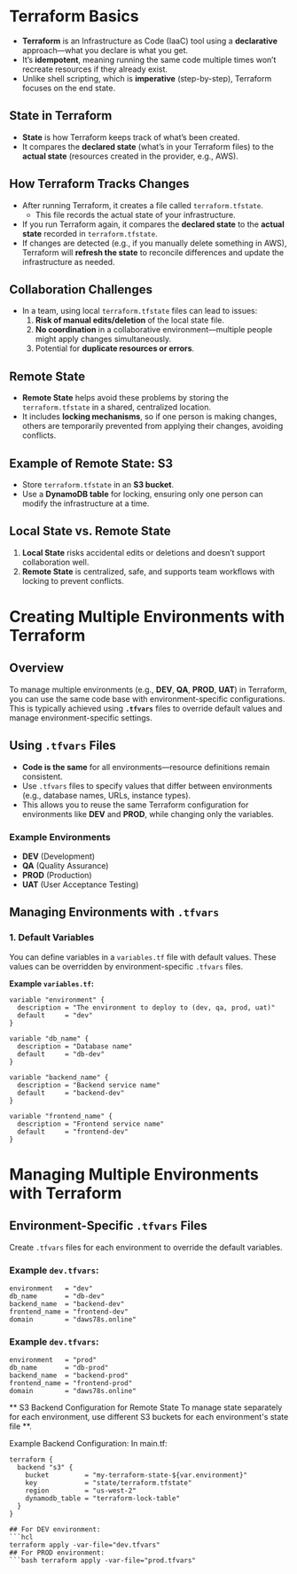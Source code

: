 # Terraform Basics

- **Terraform** is an Infrastructure as Code (IaaC) tool using a **declarative** approach—what you declare is what you get.
- It’s **idempotent**, meaning running the same code multiple times won’t recreate resources if they already exist.
- Unlike shell scripting, which is **imperative** (step-by-step), Terraform focuses on the end state.

## State in Terraform

- **State** is how Terraform keeps track of what’s been created.
- It compares the **declared state** (what’s in your Terraform files) to the **actual state** (resources created in the provider, e.g., AWS).

## How Terraform Tracks Changes

- After running Terraform, it creates a file called `terraform.tfstate`.
  - This file records the actual state of your infrastructure.
- If you run Terraform again, it compares the **declared state** to the **actual state** recorded in `terraform.tfstate`.
- If changes are detected (e.g., if you manually delete something in AWS), Terraform will **refresh the state** to reconcile differences and update the infrastructure as needed.

## Collaboration Challenges

- In a team, using local `terraform.tfstate` files can lead to issues:
  1. **Risk of manual edits/deletion** of the local state file.
  2. **No coordination** in a collaborative environment—multiple people might apply changes simultaneously.
  3. Potential for **duplicate resources or errors**.

## Remote State

- **Remote State** helps avoid these problems by storing the `terraform.tfstate` in a shared, centralized location.
- It includes **locking mechanisms**, so if one person is making changes, others are temporarily prevented from applying their changes, avoiding conflicts.

## Example of Remote State: S3

- Store `terraform.tfstate` in an **S3 bucket**.
- Use a **DynamoDB table** for locking, ensuring only one person can modify the infrastructure at a time.

## Local State vs. Remote State

1. **Local State** risks accidental edits or deletions and doesn’t support collaboration well.
2. **Remote State** is centralized, safe, and supports team workflows with locking to prevent conflicts.


# Creating Multiple Environments with Terraform

## Overview
To manage multiple environments (e.g., **DEV**, **QA**, **PROD**, **UAT**) in Terraform, you can use the same code base with environment-specific configurations. This is typically achieved using **`.tfvars`** files to override default values and manage environment-specific settings.

## Using `.tfvars` Files

- **Code is the same** for all environments—resource definitions remain consistent.
- Use `.tfvars` files to specify values that differ between environments (e.g., database names, URLs, instance types).
- This allows you to reuse the same Terraform configuration for environments like **DEV** and **PROD**, while changing only the variables.

### Example Environments
- **DEV** (Development)
- **QA** (Quality Assurance)
- **PROD** (Production)
- **UAT** (User Acceptance Testing)

## Managing Environments with `.tfvars`

### 1. **Default Variables**
You can define variables in a `variables.tf` file with default values. These values can be overridden by environment-specific `.tfvars` files.

**Example `variables.tf`:**
```hcl
variable "environment" {
  description = "The environment to deploy to (dev, qa, prod, uat)"
  default     = "dev"
}

variable "db_name" {
  description = "Database name"
  default     = "db-dev"
}

variable "backend_name" {
  description = "Backend service name"
  default     = "backend-dev"
}

variable "frontend_name" {
  description = "Frontend service name"
  default     = "frontend-dev"
}
```
# Managing Multiple Environments with Terraform

## Environment-Specific `.tfvars` Files

Create `.tfvars` files for each environment to override the default variables.

### Example `dev.tfvars`:
```hcl
environment   = "dev"
db_name       = "db-dev"
backend_name  = "backend-dev"
frontend_name = "frontend-dev"
domain        = "daws78s.online"
```
### Example `dev.tfvars`:
```hcl
environment   = "prod"
db_name       = "db-prod"
backend_name  = "backend-prod"
frontend_name = "frontend-prod"
domain        = "daws78s.online"
```
** S3 Backend Configuration for Remote State
To manage state separately for each environment, use different S3 buckets for each environment's state file **.

Example Backend Configuration:
In main.tf:
```hcl
terraform {
  backend "s3" {
    bucket         = "my-terraform-state-${var.environment}"
    key            = "state/terraform.tfstate"
    region         = "us-west-2"
    dynamodb_table = "terraform-lock-table"
  }
}

## For DEV environment:
```hcl
terraform apply -var-file="dev.tfvars"
## For PROD environment:
```bash terraform apply -var-file="prod.tfvars"